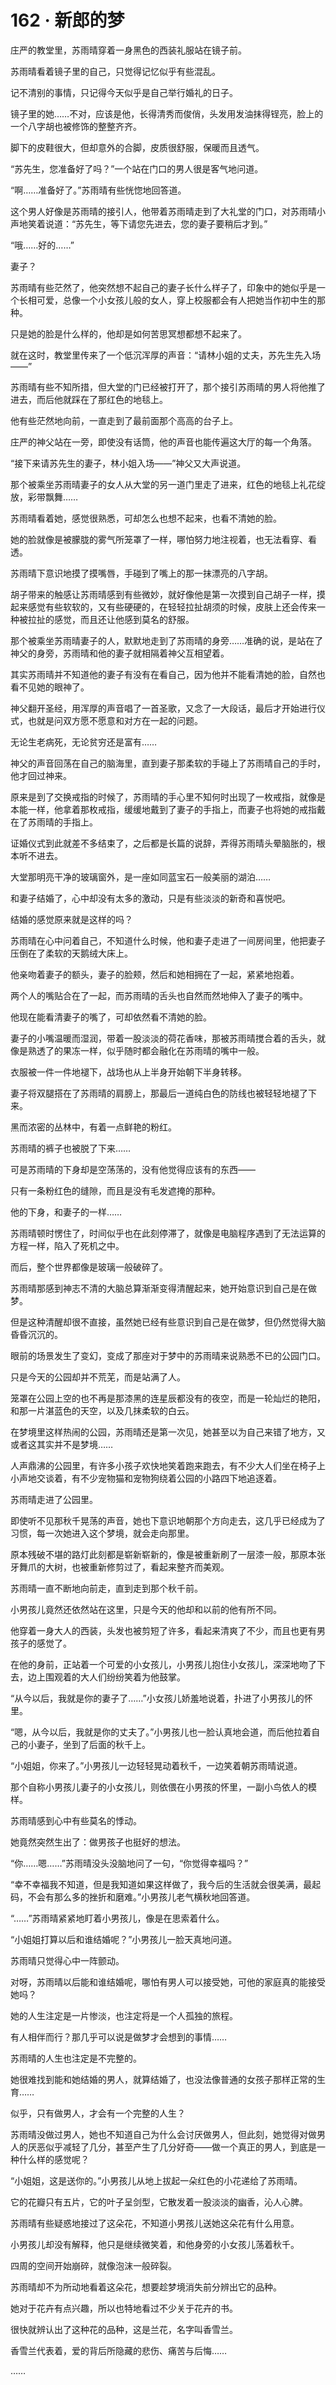 <link rel="stylesheet" href="../styles/text.css"/>
<h1>162 · 新郎的梦</h1>

庄严的教堂里，苏雨晴穿着一身黑色的西装礼服站在镜子前。

苏雨晴看着镜子里的自己，只觉得记忆似乎有些混乱。

记不清别的事情，只记得今天似乎是自己举行婚礼的日子。

镜子里的她……不对，应该是他，长得清秀而俊俏，头发用发油抹得锃亮，脸上的一个八字胡也被修饰的整整齐齐。

脚下的皮鞋很大，但却意外的合脚，皮质很舒服，保暖而且透气。

“苏先生，您准备好了吗？”一个站在门口的男人很是客气地问道。

“啊……准备好了。”苏雨晴有些恍惚地回答道。

这个男人好像是苏雨晴的接引人，他带着苏雨晴走到了大礼堂的门口，对苏雨晴小声地笑着说道：“苏先生，等下请您先进去，您的妻子要稍后才到。”

“哦……好的……”

妻子？

苏雨晴有些茫然了，他突然想不起自己的妻子长什么样子了，印象中的她似乎是一个长相可爱，总像一个小女孩儿般的女人，穿上校服都会有人把她当作初中生的那种。

只是她的脸是什么样的，他却是如何苦思冥想都想不起来了。

就在这时，教堂里传来了一个低沉浑厚的声音：“请林小姐的丈夫，苏先生先入场——”

苏雨晴有些不知所措，但大堂的门已经被打开了，那个接引苏雨晴的男人将他推了进去，而后他就踩在了那红色的地毯上。

他有些茫然地向前，一直走到了最前面那个高高的台子上。

庄严的神父站在一旁，即使没有话筒，他的声音也能传遍这大厅的每一个角落。

“接下来请苏先生的妻子，林小姐入场——”神父又大声说道。

那个被乘坐苏雨晴妻子的女人从大堂的另一道门里走了进来，红色的地毯上礼花绽放，彩带飘舞……

苏雨晴看着她，感觉很熟悉，可却怎么也想不起来，也看不清她的脸。

她的脸就像是被朦胧的雾气所笼罩了一样，哪怕努力地注视着，也无法看穿、看透。

苏雨晴下意识地摸了摸嘴唇，手碰到了嘴上的那一抹漂亮的八字胡。

胡子带来的触感让苏雨晴感到有些微妙，就好像他是第一次摸到自己胡子一样，摸起来感觉有些软软的，又有些硬硬的，在轻轻拉扯胡须的时候，皮肤上还会传来一种被拉扯的感觉，而且还让他感到莫名的舒服。

那个被乘坐苏雨晴妻子的人，默默地走到了苏雨晴的身旁……准确的说，是站在了神父的身旁，苏雨晴和他的妻子就相隔着神父互相望着。

其实苏雨晴并不知道他的妻子有没有在看自己，因为他并不能看清她的脸，自然也看不见她的眼神了。

神父翻开圣经，用浑厚的声音唱了一首圣歌，又念了一大段话，最后才开始进行仪式，也就是问双方愿不愿意和对方在一起的问题。

无论生老病死，无论贫穷还是富有……

神父的声音回荡在自己的脑海里，直到妻子那柔软的手碰上了苏雨晴自己的手时，他才回过神来。

原来是到了交换戒指的时候了，苏雨晴的手心里不知何时出现了一枚戒指，就像是本能一样，他拿着那枚戒指，缓缓地戴到了妻子的手指上，而妻子也将她的戒指戴在了苏雨晴的手指上。

证婚仪式到此就差不多结束了，之后都是长篇的说辞，弄得苏雨晴头晕脑胀的，根本听不进去。

大堂那明亮干净的玻璃窗外，是一座如同蓝宝石一般美丽的湖泊……

和妻子结婚了，心中却没有太多的激动，只是有些淡淡的新奇和喜悦吧。

结婚的感觉原来就是这样的吗？

苏雨晴在心中问着自己，不知道什么时候，他和妻子走进了一间房间里，他把妻子压倒在了柔软的天鹅绒大床上。

他亲吻着妻子的额头，妻子的脸颊，然后和她相拥在了一起，紧紧地抱着。

两个人的嘴贴合在了一起，而苏雨晴的舌头也自然而然地伸入了妻子的嘴中。

他现在能看清妻子的嘴了，可却依然看不清她的脸。

妻子的小嘴温暖而湿润，带着一股淡淡的荷花香味，那被苏雨晴搅合着的舌头，就像是熟透了的果冻一样，似乎随时都会融化在苏雨晴的嘴中一般。

衣服被一件一件地褪下，战场也从上半身开始朝下半身转移。

妻子将双腿搭在了苏雨晴的肩膀上，那最后一道纯白色的防线也被轻轻地褪了下来。

黑而浓密的丛林中，有着一点鲜艳的粉红。

苏雨晴的裤子也被脱了下来……

可是苏雨晴的下身却是空荡荡的，没有他觉得应该有的东西——

只有一条粉红色的缝隙，而且是没有毛发遮掩的那种。

他的下身，和妻子的一样……

苏雨晴顿时愣住了，时间似乎也在此刻停滞了，就像是电脑程序遇到了无法运算的方程一样，陷入了死机之中。

而后，整个世界都像是玻璃一般破碎了。

苏雨晴那感到神志不清的大脑总算渐渐变得清醒起来，她开始意识到自己是在做梦。

但是这种清醒却很不直接，虽然她已经有些意识到自己是在做梦，但仍然觉得大脑昏昏沉沉的。

眼前的场景发生了变幻，变成了那座对于梦中的苏雨晴来说熟悉不已的公园门口。

只是今天的公园却并不荒芜，而是站满了人。

笼罩在公园上空的也不再是那漆黑的连星辰都没有的夜空，而是一轮灿烂的艳阳，和那一片湛蓝色的天空，以及几抹柔软的白云。

在梦境里这样热闹的公园，苏雨晴还是第一次见，她甚至以为自己来错了地方，又或者这其实并不是梦境……

人声鼎沸的公园里，有许多小孩子欢快地笑着跑来跑去，有不少大人们坐在椅子上小声地交谈着，有不少宠物猫和宠物狗绕着公园的小路四下地追逐着。

苏雨晴走进了公园里。

即使听不见那秋千晃荡的声音，她也下意识地朝那个方向走去，这几乎已经成为了习惯，每一次她进入这个梦境，就会走向那里。

原本残破不堪的路灯此刻都是崭新崭新的，像是被重新刷了一层漆一般，那原本张牙舞爪的大树，也被重新修剪过了，看起来整齐而美观。

苏雨晴一直不断地向前走，直到走到那个秋千前。

小男孩儿竟然还依然站在这里，只是今天的他却和以前的他有所不同。

他穿着一身大人的西装，头发也被剪短了许多，看起来清爽了不少，而且也更有男孩子的感觉了。

在他的身前，正站着一个可爱的小女孩儿，小男孩儿抱住小女孩儿，深深地吻了下去，边上围观着的大人们纷纷笑着为他鼓掌。

“从今以后，我就是你的妻子了……”小女孩儿娇羞地说着，扑进了小男孩儿的怀里。

“嗯，从今以后，我就是你的丈夫了。”小男孩儿也一脸认真地会道，而后他拉着自己的小妻子，坐到了后面的秋千上。

“小姐姐，你来了。”小男孩儿一边轻轻晃动着秋千，一边笑着朝苏雨晴说道。

那个自称小男孩儿妻子的小女孩儿，则依偎在小男孩的怀里，一副小鸟依人的模样。

苏雨晴感到心中有些莫名的悸动。

她竟然突然生出了：做男孩子也挺好的想法。

“你……嗯……”苏雨晴没头没脑地问了一句，“你觉得幸福吗？”

“幸不幸福我不知道，但是我知道如果这样做了，我今后的生活就会很美满，最起码，不会有那么多的挫折和磨难。”小男孩儿老气横秋地回答道。

“……”苏雨晴紧紧地盯着小男孩儿，像是在思索着什么。

“小姐姐打算以后和谁结婚呢？”小男孩儿一脸天真地问道。

苏雨晴只觉得心中一阵颤动。

对呀，苏雨晴以后能和谁结婚呢，哪怕有男人可以接受她，可他的家庭真的能接受她吗？

她的人生注定是一片惨淡，也注定将是一个人孤独的旅程。

有人相伴而行？那几乎可以说是做梦才会想到的事情……

苏雨晴的人生也注定是不完整的。

她很难找到能和她结婚的男人，就算结婚了，也没法像普通的女孩子那样正常的生育……

似乎，只有做男人，才会有一个完整的人生？

苏雨晴没做过男人，她也不知道自己为什么会讨厌做男人，但此刻，她觉得对做男人的厌恶似乎减轻了几分，甚至产生了几分好奇——做一个真正的男人，到底是一种什么样的感觉呢？

“小姐姐，这是送你的。”小男孩儿从地上拔起一朵红色的小花递给了苏雨晴。

它的花瓣只有五片，它的叶子呈剑型，它散发着一股淡淡的幽香，沁人心脾。

苏雨晴有些疑惑地接过了这朵花，不知道小男孩儿送她这朵花有什么用意。

小男孩儿却没有解释，他只是继续微笑着，和他身旁的小女孩儿荡着秋千。

四周的空间开始崩碎，就像泡沫一般碎裂。

苏雨晴却不为所动地看着这朵花，想要趁梦境消失前分辨出它的品种。

她对于花卉有点兴趣，所以也特地看过不少关于花卉的书。

很快就辨认出了这种花的品种，这是兰花，名字叫香雪兰。

香雪兰代表着，爱的背后所隐藏的悲伤、痛苦与后悔……

……
